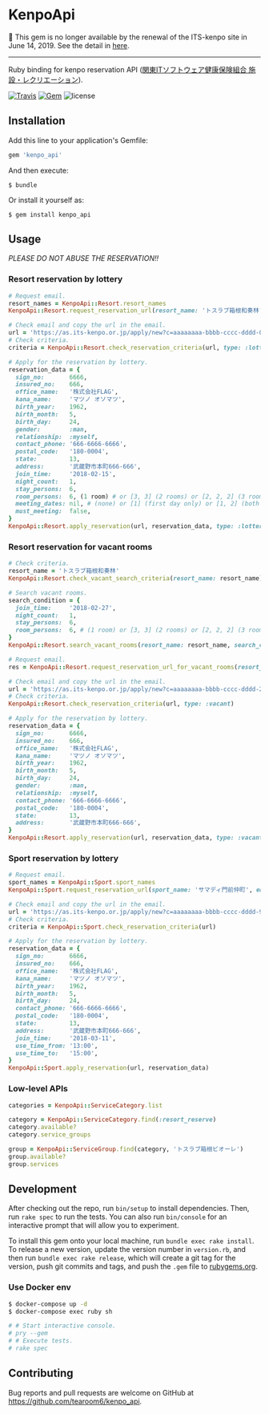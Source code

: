 # KenpoApi

:construction: This gem is no longer available by the renewal of the ITS-kenpo site in June 14, 2019.
See the detail in [here](https://github.com/tearoom6/kenpo_api/issues/7).

---

Ruby binding for kenpo reservation API ([関東ITソフトウェア健康保険組合 施設・レクリエーション](https://as.its-kenpo.or.jp/)).

[![Travis](https://img.shields.io/travis/tearoom6/kenpo_api.svg)](https://travis-ci.org/tearoom6/kenpo_api)
[![Gem](https://img.shields.io/gem/dtv/kenpo_api.svg)](https://rubygems.org/gems/kenpo_api)
![license](https://img.shields.io/github/license/tearoom6/kenpo_api.svg)

## Installation

Add this line to your application's Gemfile:

```ruby
gem 'kenpo_api'
```

And then execute:

    $ bundle

Or install it yourself as:

    $ gem install kenpo_api

## Usage

*PLEASE DO NOT ABUSE THE RESERVATION!!*

### Resort reservation by lottery

```ruby
# Request email.
resort_names = KenpoApi::Resort.resort_names
KenpoApi::Resort.request_reservation_url(resort_name: 'トスラブ箱根和奏林', email: 'matsuno_osomatsu@example.com')

# Check email and copy the url in the email.
url = 'https://as.its-kenpo.or.jp/apply/new?c=aaaaaaaa-bbbb-cccc-dddd-012345678901'
# Check criteria.
criteria = KenpoApi::Resort.check_reservation_criteria(url, type: :lottery)

# Apply for the reservation by lottery.
reservation_data = {
  sign_no:       6666,
  insured_no:    666,
  office_name:   '株式会社FLAG',
  kana_name:     'マツノ オソマツ',
  birth_year:    1962,
  birth_month:   5,
  birth_day:     24,
  gender:        :man,
  relationship:  :myself,
  contact_phone: '666-6666-6666',
  postal_code:   '180-0004',
  state:         13,
  address:       '武蔵野市本町666-666',
  join_time:     '2018-02-15',
  night_count:   1,
  stay_persons:  6,
  room_persons:  6, (1 room) # or [3, 3] (2 rooms) or [2, 2, 2] (3 rooms) ...
  meeting_dates: nil, # (none) or [1] (first day only) or [1, 2] (both days) ...
  must_meeting:  false,
}
KenpoApi::Resort.apply_reservation(url, reservation_data, type: :lottery)
```

### Resort reservation for vacant rooms

```ruby
# Check criteria.
resort_name = 'トスラブ箱根和奏林'
KenpoApi::Resort.check_vacant_search_criteria(resort_name: resort_name)

# Search vacant rooms.
search_condition = {
  join_time:     '2018-02-27',
  night_count:   1,
  stay_persons:  6,
  room_persons:  6, # (1 room) or [3, 3] (2 rooms) or [2, 2, 2] (3 rooms) ...
}
KenpoApi::Resort.search_vacant_rooms(resort_name: resort_name, search_condition: search_condition)

# Request email.
res = KenpoApi::Resort.request_reservation_url_for_vacant_rooms(resort_name: resort_name, search_condition: search_condition, vacant_room_id: 525968, email: 'matsuno_osomatsu@example.com')

# Check email and copy the url in the email.
url = 'https://as.its-kenpo.or.jp/apply/new?c=aaaaaaaa-bbbb-cccc-dddd-234567890123'
# Check criteria.
KenpoApi::Resort.check_reservation_criteria(url, type: :vacant)

# Apply for the reservation by lottery.
reservation_data = {
  sign_no:       6666,
  insured_no:    666,
  office_name:   '株式会社FLAG',
  kana_name:     'マツノ オソマツ',
  birth_year:    1962,
  birth_month:   5,
  birth_day:     24,
  gender:        :man,
  relationship:  :myself,
  contact_phone: '666-6666-6666',
  postal_code:   '180-0004',
  state:         13,
  address:       '武蔵野市本町666-666',
}
KenpoApi::Resort.apply_reservation(url, reservation_data, type: :vacant)
```

### Sport reservation by lottery

```ruby
# Request email.
sport_names = KenpoApi::Sport.sport_names
KenpoApi::Sport.request_reservation_url(sport_name: 'サマディ門前仲町', email: 'matsuno_osomatsu@example.com')

# Check email and copy the url in the email.
url = 'https://as.its-kenpo.or.jp/apply/new?c=aaaaaaaa-bbbb-cccc-dddd-901234567890'
# Check criteria.
criteria = KenpoApi::Sport.check_reservation_criteria(url)

# Apply for the reservation by lottery.
reservation_data = {
  sign_no:       6666,
  insured_no:    666,
  office_name:   '株式会社FLAG',
  kana_name:     'マツノ オソマツ',
  birth_year:    1962,
  birth_month:   5,
  birth_day:     24,
  contact_phone: '666-6666-6666',
  postal_code:   '180-0004',
  state:         13,
  address:       '武蔵野市本町666-666',
  join_time:     '2018-03-11',
  use_time_from: '13:00',
  use_time_to:   '15:00',
}
KenpoApi::Sport.apply_reservation(url, reservation_data)
```

### Low-level APIs

```ruby
categories = KenpoApi::ServiceCategory.list

category = KenpoApi::ServiceCategory.find(:resort_reserve)
category.available?
category.service_groups

group = KenpoApi::ServiceGroup.find(category, 'トスラブ箱根ビオーレ')
group.available?
group.services
```


## Development

After checking out the repo, run `bin/setup` to install dependencies. Then, run `rake spec` to run the tests. You can also run `bin/console` for an interactive prompt that will allow you to experiment.

To install this gem onto your local machine, run `bundle exec rake install`. To release a new version, update the version number in `version.rb`, and then run `bundle exec rake release`, which will create a git tag for the version, push git commits and tags, and push the `.gem` file to [rubygems.org](https://rubygems.org).

### Use Docker env

```sh
$ docker-compose up -d
$ docker-compose exec ruby sh

# # Start interactive console.
# pry --gem
# # Execute tests.
# rake spec
```

## Contributing

Bug reports and pull requests are welcome on GitHub at https://github.com/tearoom6/kenpo_api.

